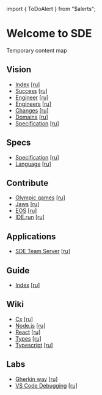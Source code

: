 import { ToDoAlert } from "\$alerts";

# Welcome to SDE

<ToDoAlert>Temporary content map</ToDoAlert>

## Vision

-   [Index](/vision) [[ru]](/ru/vision)
-   [Success](/vision/success) [[ru]](/ru/vision/success)
-   [Engineer](/vision/engineer) [[ru]](/ru/vision/engineer)
-   [Engineers](/vision/engineers) [[ru]](/ru/vision/engineers)
-   [Changes](/vision/changes) [[ru]](/ru/vision/changes)
-   [Domains](/vision/domains) [[ru]](/ru/vision/domains)
-   [Specification](/vision/specification) [[ru]](/ru/vision/specification)

## Specs

-   [Specification](/specs) [[ru]](/ru/specs)
-   [Language](/specs/language) [[ru]](/ru/specs/language)

## Contribute

-   [Olympic games](/contribute/olympic-games) [[ru]](/ru/contribute/olympic-games)
-   [Jaws](/contribute/jaws) [[ru]](/ru/contribute/jaws)
-   [EOS](/contribute/eos) [[ru]](/ru/contribute/eos)
-   [IDE.run](/contribute/ide) [[ru]](/ru/contribute/ide)

## Applications

-   [SDE Team Server](/apps/team-server) [[ru]](/ru/apps/team-server)

## Guide

-   [Index](/guide) [[ru]](/ru/guide)

## Wiki

-   [Cx](/wiki/cx) [[ru]](/ru/wiki/cx)
-   [Node.js](/wiki/nodejs) [[ru]](/ru/wiki/nodejs)
-   [React](/wiki/react) [[ru]](/ru/wiki/react)
-   [Types](/wiki/types) [[ru]](/ru/wiki/types)
-   [Typescript](/wiki/typescript) [[ru]](/ru/wiki/typescript)

## Labs

-   [Gherkin way](/labs/gherkin-way) [[ru]](/ru/labs/gherkin-way)
-   [VS Code Debugging](/labs/vscode-debug) [[ru]](/ru/labs/vscode-debug)

